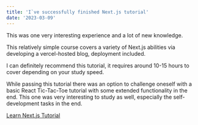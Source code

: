 ```yaml
---
title: 'I`ve successfully finished Next.js tutorial'
date: '2023-03-09'
---
```


This was one very interesting experience and a lot of new knowledge.

This relatively simple course covers a variety of Next.js abilities via developing a vercel-hosted blog, deployment included.

I can definitely recommend this tutorial, it requires around 10-15 hours to cover depending on your study speed.

While passing this tutorial there was an option to challenge oneself with a basic React Tic-Tac-Toe tutorial with some extended functionality in the end. This one was very interesting to study as well, especially the self-development tasks in the end.

[Learn Next.js Tutorial](https://nextjs.org/learn/)
